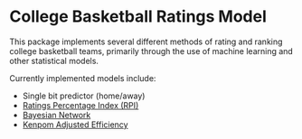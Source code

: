 # College Basketball Ratings Model

This package implements several different methods of rating and ranking college basketball
teams, primarily through the use of machine learning and other statistical models.

Currently implemented models include:

* Single bit predictor (home/away)
* [Ratings Percentage Index (RPI)]()
* [Bayesian Network]()
* [Kenpom Adjusted Efficiency]()